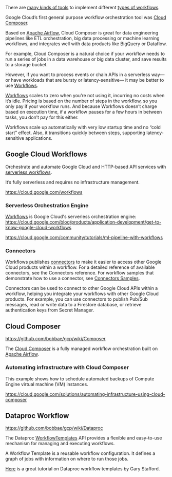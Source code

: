 

There are [many kinds of tools](https://github.com/pditommaso/awesome-pipeline) to implement different [types of workflows](https://github.com/meirwah/awesome-workflow-engines).


Google Cloud’s first general purpose workflow orchestration tool was [Cloud Composer](https://cloud.google.com/composer).

Based on [Apache Airflow](https://airflow.apache.org/), Cloud Composer is great for data engineering pipelines like ETL orchestration, big data processing or machine learning workflows, and integrates well with data products like BigQuery or Dataflow. 

For example, Cloud Composer is a natural choice if your workflow needs to run a series of jobs in a data warehouse or big data cluster, and save results to a storage bucket.

However, if you want to process events or chain APIs in a serverless way—or have workloads that are bursty or latency-sensitive— it may be better to use  [Workflows](https://cloud.google.com/workflows).

[Workflows](https://cloud.google.com/workflows) scales to zero when you’re not using it, incurring no costs when it’s idle. Pricing is based on the number of steps in the workflow, so you only pay if your workflow runs. And because Workflows doesn’t charge based on execution time, if a workflow pauses for a few hours in between tasks, you don’t pay for this either. 

Workflows scale up automatically with very low startup time and no “cold start” effect. Also, it transitions quickly between steps, supporting latency-sensitive applications. 

## Google Cloud Workflows

Orchestrate and automate Google Cloud and HTTP-based API services with [serverless workflows](https://cloud.google.com/blog/products/application-development/get-to-know-google-cloud-workflows).

It’s fully serverless and requires no infrastructure management.

https://cloud.google.com/workflows

### Serverless Orchestration Engine
[Workflows](https://cloud.google.com/workflows) is Google Cloud's serverless orchestration engine: https://cloud.google.com/blog/products/application-development/get-to-know-google-cloud-workflows


https://cloud.google.com/community/tutorials/ml-pipeline-with-workflows

### Connectors

Workflows publishes [connectors](https://cloud.google.com/workflows/docs/connectors) to make it easier to access other Google Cloud products within a workflow. For a detailed reference of available connectors, see the Connectors reference. For workflow samples that demonstrate how to use a connector, see [Connectors Samples](https://cloud.google.com/workflows/docs/connectors-samples).

Connectors can be used to connect to other Google Cloud APIs within a workflow, helping you integrate your workflows with other Google Cloud products. For example, you can use connectors to publish Pub/Sub messages, read or write data to a Firestore database, or retrieve authentication keys from Secret Manager.

## Cloud Composer

https://github.com/bobbae/gcp/wiki/Composer

The [Cloud Composer](https://cloud.google.com/composer) is a fully managed workflow orchestration built on [Apache Airflow](https://airflow.apache.org/). 

 

### Automating infrastructure with Cloud Composer

This example shows how to schedule automated backups of Compute Engine virtual machine (VM) instances.

https://cloud.google.com/solutions/automating-infrastructure-using-cloud-composer




## Dataproc Workflow 

https://github.com/bobbae/gcp/wiki/Dataproc

The Dataproc [WorkflowTemplates](https://cloud.google.com/dataproc/docs/reference/rest/v1/projects.regions.workflowTemplates) API provides a flexible and easy-to-use mechanism for managing and executing workflows. 

A Workflow Template is a reusable workflow configuration. It defines a graph of jobs with information on where to run those jobs.

[Here](https://garystafford.medium.com/using-the-google-cloud-dataproc-workflowtemplates-api-to-automate-spark-and-hadoop-workloads-on-gcp-95b02f54b5f2) is a great tutorial on Dataproc workflow templates by Gary Stafford.

## 